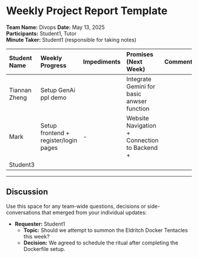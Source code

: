 # Weekly Project Report Template

**Team Name:** Divops
**Date:** May 13, 2025  
**Participants:** Student1, Tutor  
**Minute Taker:** Student1 (responsible for taking notes)

| Student Name | Weekly Progress | Impediments | Promises (Next Week) | Comments |
| :----------- | :-------------- | :---------- | :------------------- | :------- |
| Tiannan Zheng     |      Setup GenAi ppl demo           |     |         Integrate Gemini for basic anwser function            |      
| Mark     | Setup frontend + register/login pages | - |  Website Navigation + Connection to Backend +  |          |
| Student3     |                 |             |                      |          |

---

## Discussion

Use this space for any team-wide questions, decisions or side-conversations that emerged from your individual updates:

* **Requester:** Student1
  * **Topic:** Should we attempt to summon the Eldritch Docker Tentacles this week?
  * **Decision:** We agreed to schedule the ritual after completing the Dockerfile setup.

<!-- Add more discussion points as needed -->
